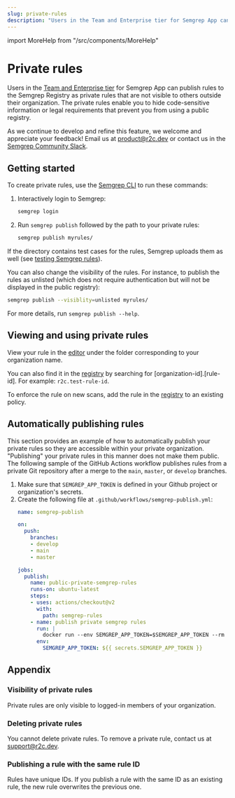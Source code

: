 ```yaml
---
slug: private-rules
description: "Users in the Team and Enterprise tier for Semgrep App can publish rules to the Semgrep Registry that are not visible to others outside their organization. This can be useful for organizations where rules may contain code-sensitive information or legal requirements prevent using a public registry."
---
```


import MoreHelp from "/src/components/MoreHelp"

# Private rules

Users in the [Team and Enterprise tier](https://semgrep.dev/pricing) for Semgrep App can publish rules to the Semgrep Registry as private rules that are not visible to others outside their organization. The private rules enable you to hide code-sensitive information or legal requirements that prevent you from using a public registry.

As we continue to develop and refine this feature, we welcome and appreciate your feedback! Email us at [product@r2c.dev](mailto:product@r2c.dev) or contact us in the [Semgrep Community Slack](https://go.semgrep.dev/slack).

## Getting started

To create private rules, use the [Semgrep CLI](../getting-started.md) to run these commands:

1. Interactively login to Semgrep:

    ```sh
    semgrep login
    ```

2. Run `semgrep publish` followed by the path to your private rules:

    ```sh
    semgrep publish myrules/
    ```

If the directory contains test cases for the rules, Semgrep uploads them as well (see [testing Semgrep rules](../../writing-rules/testing-rules)).

You can also change the visibility of the rules. For instance, to publish the rules as unlisted (which does not require authentication but will not be displayed in the public registry):

```sh
semgrep publish --visiblity=unlisted myrules/
```

For more details, run `semgrep publish --help`.

## Viewing and using private rules

View your rule in the [editor](https://semgrep.dev/orgs/-/editor) under the folder corresponding to your organization name. 

You can also find it in the [registry](https://semgrep.dev/explore) by searching for [organization-id].[rule-id]. For example: `r2c.test-rule-id`. 

To enforce the rule on new scans, add the rule in the [registry](https://semgrep.dev/explore) to an existing policy.

## Automatically publishing rules

This section provides an example of how to automatically publish your private rules so they are accessible within your private organization. "Publishing" your private rules in this manner does not make them public. The following sample of the GitHub Actions workflow publishes rules from a private Git repository after a merge to the `main`, `master`, or `develop` branches.

1. Make sure that `SEMGREP_APP_TOKEN` is defined in your Github project or organization's secrets.
2. Create the following file at `.github/workflows/semgrep-publish.yml`:
    ```yaml
    name: semgrep-publish

    on:
      push:
        branches:
        - develop
        - main
        - master

    jobs:
      publish:
        name: public-private-semgrep-rules
        runs-on: ubuntu-latest
        steps:
        - uses: actions/checkout@v2
          with:
            path: semgrep-rules
        - name: publish private semgrep rules
          run: |
            docker run --env SEMGREP_APP_TOKEN=$SEMGREP_APP_TOKEN --rm -v ${GITHUB_WORKSPACE}/semgrep-rules:/src returntocorp/semgrep:develop semgrep publish --visibility=org_private /src/private_rule_dir
          env:
            SEMGREP_APP_TOKEN: ${{ secrets.SEMGREP_APP_TOKEN }}
    ```

## Appendix

### Visibility of private rules

Private rules are only visible to logged-in members of your organization.

### Deleting private rules

You cannot delete private rules. To remove a private rule, contact us at [support@r2c.dev](mailto:support@r2c.dev?subject=Remove%20Private%20Rule).

### Publishing a rule with the same rule ID

Rules have unique IDs. If you publish a rule with the same ID as an existing rule, the new rule overwrites the previous one.

<MoreHelp />
